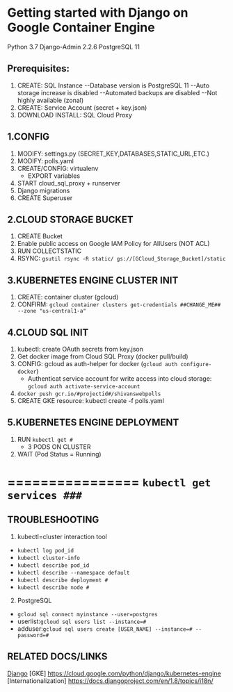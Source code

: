 # Getting started with Django on Google Container Engine

Python 3.7
Django-Admin 2.2.6
PostgreSQL 11

Prerequisites:
-------------------------
1. CREATE: SQL Instance 
    --Database version is PostgreSQL 11
    --Auto storage increase is disabled
    --Automated backups are disabled
    --Not highly available (zonal)
2. CREATE: Service Account (secret + key.json)
3. DOWNLOAD INSTALL: SQL Cloud Proxy

1.CONFIG
------------------
1. MODIFY: settings.py (SECRET_KEY,DATABASES,STATIC_URL,ETC.)
2. MODIFY: polls.yaml
3. CREATE/CONFIG: virtualenv
    - EXPORT variables
4. START cloud_sql_proxy + runserver
5. Django migrations
6. CREATE Superuser

2.CLOUD STORAGE BUCKET 
----------------------
1. CREATE Bucket
2. Enable public access on Google IAM Policy for AllUsers (NOT ACL)
3. RUN COLLECTSTATIC 
3. RSYNC: `gsutil rsync -R static/ gs://[GCloud_Storage_Bucket]/static`


3.KUBERNETES ENGINE CLUSTER INIT
-----------------------
1. CREATE: container cluster (gcloud)  
2. CONFIRM: `gcloud container clusters get-credentials ##CHANGE_ME## --zone "us-central1-a"`

4.CLOUD SQL INIT
------------------------
1. kubectl: create OAuth secrets from key.json
2. Get docker image from Cloud SQL Proxy  (docker pull/build)
3. CONFIG: gcloud as auth-helper for docker (`gcloud auth configure-docker`)
    - Authenticat service account for write access into cloud storage: `gcloud auth activate-service-account`
4. `docker push gcr.io/#projectid#/shivanswebpolls`
5. CREATE GKE resource: kubectl create -f polls.yaml

5.KUBERNETES ENGINE DEPLOYMENT
-----------------------------
1. RUN `kubectl get #`
    - 3 PODS ON CLUSTER
2. WAIT (Pod Status = Running)

================
`kubectl get services ###`
===============

TROUBLESHOOTING 
-------------------------
1. kubectl=cluster interaction tool
- `kubectl log pod_id`
- `kubectl cluster-info`
- `kubectl describe pod_id`
- `kubectl describe --namespace default`
- `kubectl describe deployment #`
- `kubectl describe node #`
2. PostgreSQL
- `gcloud sql connect myinstance --user=postgres`
-  userlist:`gcloud sql users list --instance=#`
-  adduser:`gcloud sql users create [USER_NAME] --instance=# --password=#`

RELATED DOCS/LINKS
-----------------------------
[Django](https://www.djangoproject.com/) 
[GKE] https://cloud.google.com/python/django/kubernetes-engine
[Internationalization] https://docs.djangoproject.com/en/1.8/topics/i18n/

